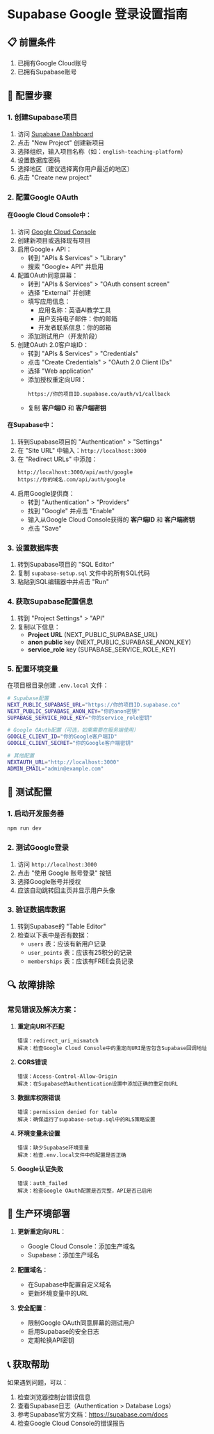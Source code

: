 # Supabase Google 登录设置指南

## 📋 前置条件

1. 已拥有Google Cloud账号
2. 已拥有Supabase账号

## 🔧 配置步骤

### 1. 创建Supabase项目

1. 访问 [Supabase Dashboard](https://supabase.com/dashboard)
2. 点击 "New Project" 创建新项目
3. 选择组织，输入项目名称（如：`english-teaching-platform`）
4. 设置数据库密码
5. 选择地区（建议选择离你用户最近的地区）
6. 点击 "Create new project"

### 2. 配置Google OAuth

#### 在Google Cloud Console中：

1. 访问 [Google Cloud Console](https://console.cloud.google.com/)
2. 创建新项目或选择现有项目
3. 启用Google+ API：
   - 转到 "APIs & Services" > "Library"
   - 搜索 "Google+ API" 并启用
4. 配置OAuth同意屏幕：
   - 转到 "APIs & Services" > "OAuth consent screen"
   - 选择 "External" 并创建
   - 填写应用信息：
     - 应用名称：英语AI教学工具
     - 用户支持电子邮件：你的邮箱
     - 开发者联系信息：你的邮箱
   - 添加测试用户（开发阶段）
5. 创建OAuth 2.0客户端ID：
   - 转到 "APIs & Services" > "Credentials"
   - 点击 "Create Credentials" > "OAuth 2.0 Client IDs"
   - 选择 "Web application"
   - 添加授权重定向URI：
     ```
     https://你的项目ID.supabase.co/auth/v1/callback
     ```
   - 复制 **客户端ID** 和 **客户端密钥**

#### 在Supabase中：

1. 转到Supabase项目的 "Authentication" > "Settings"
2. 在 "Site URL" 中输入：`http://localhost:3000`
3. 在 "Redirect URLs" 中添加：
   ```
   http://localhost:3000/api/auth/google
   https://你的域名.com/api/auth/google
   ```
4. 启用Google提供商：
   - 转到 "Authentication" > "Providers"
   - 找到 "Google" 并点击 "Enable"
   - 输入从Google Cloud Console获得的 **客户端ID** 和 **客户端密钥**
   - 点击 "Save"

### 3. 设置数据库表

1. 转到Supabase项目的 "SQL Editor"
2. 复制 `supabase-setup.sql` 文件中的所有SQL代码
3. 粘贴到SQL编辑器中并点击 "Run"

### 4. 获取Supabase配置信息

1. 转到 "Project Settings" > "API"
2. 复制以下信息：
   - **Project URL** (NEXT_PUBLIC_SUPABASE_URL)
   - **anon public** key (NEXT_PUBLIC_SUPABASE_ANON_KEY)
   - **service_role** key (SUPABASE_SERVICE_ROLE_KEY)

### 5. 配置环境变量

在项目根目录创建 `.env.local` 文件：

```bash
# Supabase配置
NEXT_PUBLIC_SUPABASE_URL="https://你的项目ID.supabase.co"
NEXT_PUBLIC_SUPABASE_ANON_KEY="你的anon密钥"
SUPABASE_SERVICE_ROLE_KEY="你的service_role密钥"

# Google OAuth配置（可选，如果需要在服务端使用）
GOOGLE_CLIENT_ID="你的Google客户端ID"
GOOGLE_CLIENT_SECRET="你的Google客户端密钥"

# 其他配置
NEXTAUTH_URL="http://localhost:3000"
ADMIN_EMAIL="admin@example.com"
```

## 🎯 测试配置

### 1. 启动开发服务器

```bash
npm run dev
```

### 2. 测试Google登录

1. 访问 `http://localhost:3000`
2. 点击 "使用 Google 账号登录" 按钮
3. 选择Google账号并授权
4. 应该自动跳转回主页并显示用户头像

### 3. 验证数据库数据

1. 转到Supabase的 "Table Editor"
2. 检查以下表中是否有数据：
   - `users` 表：应该有新用户记录
   - `user_points` 表：应该有25积分的记录
   - `memberships` 表：应该有FREE会员记录

## 🔍 故障排除

### 常见错误及解决方案：

1. **重定向URI不匹配**
   ```
   错误：redirect_uri_mismatch
   解决：检查Google Cloud Console中的重定向URI是否包含Supabase回调地址
   ```

2. **CORS错误**
   ```
   错误：Access-Control-Allow-Origin
   解决：在Supabase的Authentication设置中添加正确的重定向URL
   ```

3. **数据库权限错误**
   ```
   错误：permission denied for table
   解决：确保运行了supabase-setup.sql中的RLS策略设置
   ```

4. **环境变量未设置**
   ```
   错误：缺少Supabase环境变量
   解决：检查.env.local文件中的配置是否正确
   ```

5. **Google认证失败**
   ```
   错误：auth_failed
   解决：检查Google OAuth配置是否完整，API是否已启用
   ```

## 🚀 生产环境部署

1. **更新重定向URL**：
   - Google Cloud Console：添加生产域名
   - Supabase：添加生产域名

2. **配置域名**：
   - 在Supabase中配置自定义域名
   - 更新环境变量中的URL

3. **安全配置**：
   - 限制Google OAuth同意屏幕的测试用户
   - 启用Supabase的安全日志
   - 定期轮换API密钥

## 📞 获取帮助

如果遇到问题，可以：
1. 检查浏览器控制台错误信息
2. 查看Supabase日志（Authentication > Database Logs）
3. 参考Supabase官方文档：https://supabase.com/docs
4. 检查Google Cloud Console的错误报告